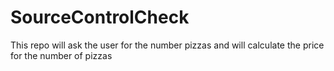 # SourceControlCheck
This repo will ask the user for the number pizzas and will calculate the price for the number of pizzas
